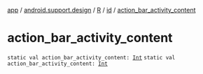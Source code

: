 [app](../../../index.md) / [android.support.design](../../index.md) / [R](../index.md) / [id](index.md) / [action_bar_activity_content](./action_bar_activity_content.md)

# action_bar_activity_content

`static val action_bar_activity_content: `[`Int`](https://kotlinlang.org/api/latest/jvm/stdlib/kotlin/-int/index.html)
`static val action_bar_activity_content: `[`Int`](https://kotlinlang.org/api/latest/jvm/stdlib/kotlin/-int/index.html)